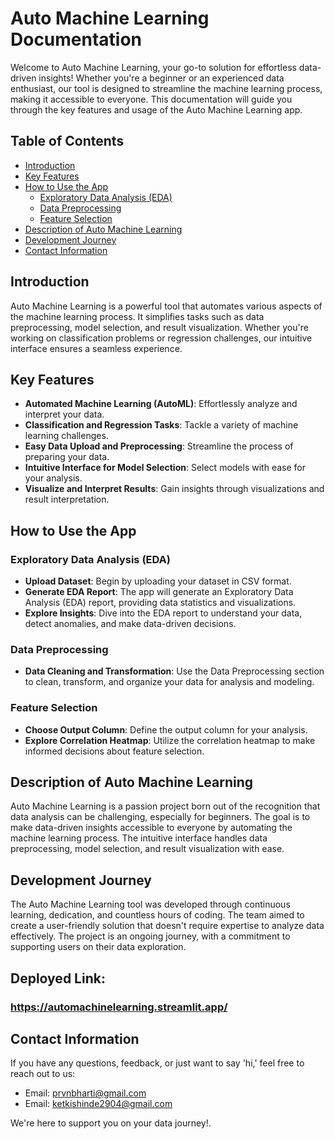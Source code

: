 # Auto Machine Learning Documentation

Welcome to Auto Machine Learning, your go-to solution for effortless data-driven insights! Whether you're a beginner or an experienced data enthusiast, our tool is designed to streamline the machine learning process, making it accessible to everyone. This documentation will guide you through the key features and usage of the Auto Machine Learning app.

## Table of Contents
- [Introduction](#introduction)
- [Key Features](#key-features)
- [How to Use the App](#how-to-use-the-app)
  - [Exploratory Data Analysis (EDA)](#exploratory-data-analysis-eda)
  - [Data Preprocessing](#data-preprocessing)
  - [Feature Selection](#feature-selection)
- [Description of Auto Machine Learning](#description-of-auto-machine-learning)
- [Development Journey](#development-journey)
- [Contact Information](#contact-information)

## Introduction
Auto Machine Learning is a powerful tool that automates various aspects of the machine learning process. It simplifies tasks such as data preprocessing, model selection, and result visualization. Whether you're working on classification problems or regression challenges, our intuitive interface ensures a seamless experience.

## Key Features
- **Automated Machine Learning (AutoML)**: Effortlessly analyze and interpret your data.
- **Classification and Regression Tasks**: Tackle a variety of machine learning challenges.
- **Easy Data Upload and Preprocessing**: Streamline the process of preparing your data.
- **Intuitive Interface for Model Selection**: Select models with ease for your analysis.
- **Visualize and Interpret Results**: Gain insights through visualizations and result interpretation.

## How to Use the App
### Exploratory Data Analysis (EDA)
- **Upload Dataset**: Begin by uploading your dataset in CSV format.
- **Generate EDA Report**: The app will generate an Exploratory Data Analysis (EDA) report, providing data statistics and visualizations.
- **Explore Insights**: Dive into the EDA report to understand your data, detect anomalies, and make data-driven decisions.

### Data Preprocessing
- **Data Cleaning and Transformation**: Use the Data Preprocessing section to clean, transform, and organize your data for analysis and modeling.

### Feature Selection
- **Choose Output Column**: Define the output column for your analysis.
- **Explore Correlation Heatmap**: Utilize the correlation heatmap to make informed decisions about feature selection.

## Description of Auto Machine Learning
Auto Machine Learning is a passion project born out of the recognition that data analysis can be challenging, especially for beginners. The goal is to make data-driven insights accessible to everyone by automating the machine learning process. The intuitive interface handles data preprocessing, model selection, and result visualization with ease.

## Development Journey
The Auto Machine Learning tool was developed through continuous learning, dedication, and countless hours of coding. The team aimed to create a user-friendly solution that doesn't require expertise to analyze data effectively. The project is an ongoing journey, with a commitment to supporting users on their data exploration.

## Deployed Link:
### https://automachinelearning.streamlit.app/

## Contact Information
If you have any questions, feedback, or just want to say 'hi,' feel free to reach out to us:

- Email: prvnbharti@gmail.com
- Email: ketkishinde2904@gmail.com

We're here to support you on your data journey!.
